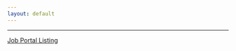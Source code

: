 ```yaml
---
layout: default
---
```


* * *

<a class="btn btn-primary" href="/pages/careerpages" role="button">Job Portal Listing</a>





